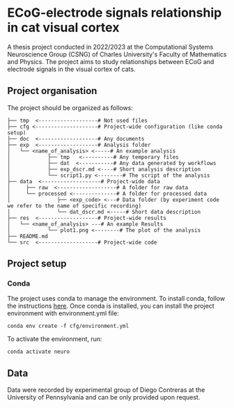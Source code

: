 # ECoG-electrode signals relationship in cat visual cortex
A thesis project conducted in 2022/2023 at the Computational Systems Neuroscience Group (CSNG) of Charles University's Faculty of Mathematics and Physics. The project aims to study relationships between ECoG and electrode signals in the visual cortex of cats.
## Project organisation
The project should be organized as follows:
```
├── tmp  <-------------------# Not used files
├── cfg <--------------------# Project-wide configuration (like conda setup)
├── doc  <-------------------# Any documents
├── exp  <-------------------# Analysis folder
│   └── <name_of_analysis> <-----# An example analysis
│            ├── tmp   <----------# Any temporary files
│            ├── dat  <-----------# Any data generated by workflows
│            ├── exp_dscr.md <----# Short analysis description
│            └── script1.py <--------# The script of the analysis
├── data  <-------------------# Project-wide data
│     ├── raw  <-------------------# A folder for raw data
│     └── processed <--------------# A folder for processed data
│               ├── <exp_code> <---# Data folder (by experiment code we refer to the name of specific recording)
│               └── dat_dscr.md <-----# Short data description
├── res  <-------------------# Project-wide results
│	└── <name_of_analysis> ---# An example Results
│            └── plot1.png <--------# The plot of the analysis
├── README.md
└── src  <-------------------# Project-wide code
```
## Project setup
### Conda
The project uses conda to manage the environment. To install conda, follow the instructions [here](https://docs.conda.io/projects/conda/en/latest/user-guide/install/). Once conda is installed, you can install the project environment with environment.yml file:
```
conda env create -f cfg/environment.yml
```
To activate the environment, run:
```
conda activate neuro
```

## Data
Data were recorded by experimental group of Diego Contreras at the University of Pennsylvania and can be only provided upon request. 